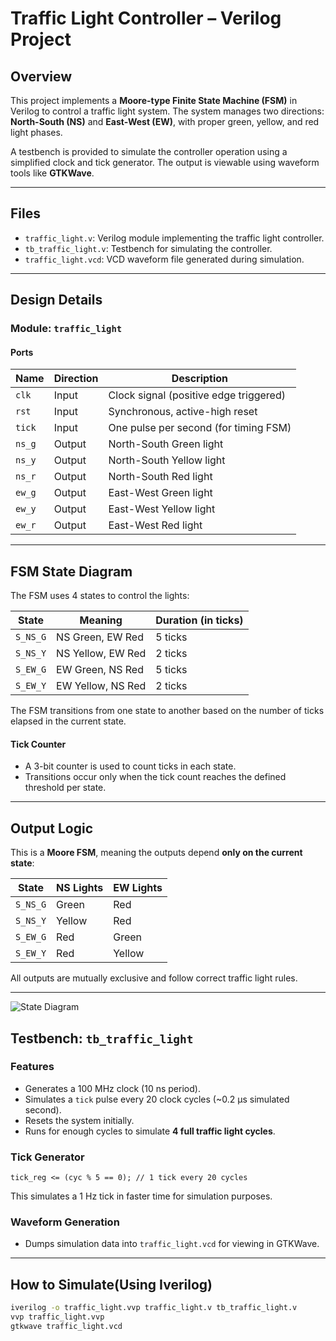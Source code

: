 # Traffic Light Controller – Verilog Project

## Overview

This project implements a **Moore-type Finite State Machine (FSM)** in Verilog to control a traffic light system. The system manages two directions: **North-South (NS)** and **East-West (EW)**, with proper green, yellow, and red light phases.

A testbench is provided to simulate the controller operation using a simplified clock and tick generator. The output is viewable using waveform tools like **GTKWave**.

---

## Files

- `traffic_light.v`: Verilog module implementing the traffic light controller.
- `tb_traffic_light.v`: Testbench for simulating the controller.
- `traffic_light.vcd`: VCD waveform file generated during simulation.

---

## Design Details

### Module: `traffic_light`

#### Ports

| Name     | Direction | Description                             |
|----------|-----------|-----------------------------------------|
| `clk`    | Input     | Clock signal (positive edge triggered)  |
| `rst`    | Input     | Synchronous, active-high reset          |
| `tick`   | Input     | One pulse per second (for timing FSM)   |
| `ns_g`   | Output    | North-South Green light                 |
| `ns_y`   | Output    | North-South Yellow light                |
| `ns_r`   | Output    | North-South Red light                   |
| `ew_g`   | Output    | East-West Green light                   |
| `ew_y`   | Output    | East-West Yellow light                  |
| `ew_r`   | Output    | East-West Red light                     |

---

## FSM State Diagram

The FSM uses 4 states to control the lights:

| State     | Meaning                 | Duration (in ticks) |
|-----------|--------------------------|---------------------|
| `S_NS_G`  | NS Green, EW Red         | 5 ticks             |
| `S_NS_Y`  | NS Yellow, EW Red        | 2 ticks             |
| `S_EW_G`  | EW Green, NS Red         | 5 ticks             |
| `S_EW_Y`  | EW Yellow, NS Red        | 2 ticks             |

The FSM transitions from one state to another based on the number of ticks elapsed in the current state.

#### Tick Counter

- A 3-bit counter is used to count ticks in each state.
- Transitions occur only when the tick count reaches the defined threshold per state.

---

## Output Logic

This is a **Moore FSM**, meaning the outputs depend **only on the current state**:

| State     | NS Lights      | EW Lights      |
|-----------|----------------|----------------|
| `S_NS_G`  | Green          | Red            |
| `S_NS_Y`  | Yellow         | Red            |
| `S_EW_G`  | Red            | Green          |
| `S_EW_Y`  | Red            | Yellow         |

All outputs are mutually exclusive and follow correct traffic light rules.

---

![State Diagram](/waves/additional_images/state_diagram.png)

## Testbench: `tb_traffic_light`

### Features

- Generates a 100 MHz clock (10 ns period).
- Simulates a `tick` pulse every 20 clock cycles (~0.2 µs simulated second).
- Resets the system initially.
- Runs for enough cycles to simulate **4 full traffic light cycles**.

### Tick Generator

```tick_reg <= (cyc % 5 == 0); // 1 tick every 20 cycles```

This simulates a 1 Hz tick in faster time for simulation purposes.

### Waveform Generation

- Dumps simulation data into `traffic_light.vcd` for viewing in GTKWave.

---

## How to Simulate(Using Iverilog)

   ```bash
   iverilog -o traffic_light.vvp traffic_light.v tb_traffic_light.v
   vvp traffic_light.vvp
   gtkwave traffic_light.vcd
